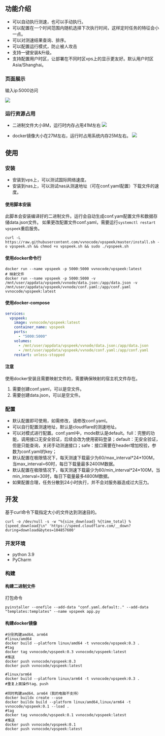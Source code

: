 ## 功能介绍

- 可以自动执行测速，也可以手动执行。
- 可以配置在一个时间范围内随机选择下次执行时间，这样定时任务的特征会小一点。
- 可以对测速结果查询、排序。
- 可以配置运行模式，防止被人攻击
- 支持一键安装&升级。
- 支持配置用户时区，让部署在不同时区vps上的显示更友好。默认用户时区Asia/Shanghai。

### 页面展示

输入ip:5000访问

![](https://s1.locimg.com/2024/09/18/bdb8e17c0bcd7.png)

### 运行资源占用

- 二进制文件大小9M，运行时内存占用41M左右
  ![](https://s1.locimg.com/2024/09/18/ab84785aeb29f.png)

- docker镜像大小在27M左右，运行时占用系统内存25M左右。
  ![](https://s1.locimg.com/2024/09/16/b050a4d1e0127.png)

## 使用

### 安装

- 安装到vps上，可以测试国际网络速度。
- 安装到nas上，可以测试nas从测速地址（可在conf.yaml配置）下载文件的速度。

#### 使用脚本安装

此脚本会安装编译好的二进制文件。运行会自动生成conf.yam配置文件和数据存储data.json文件。
如果更改配置文件conf.yaml，需要运行`systemctl restart vpspeek`重启服务。

```shell
curl -L https://raw.githubusercontent.com/vvnocode/vpspeek/master/install.sh -o vpspeek.sh && chmod +x vpspeek.sh && sudo ./vpspeek.sh
```

#### 使用docker命令行

```shell
docker run --name vpspeek -p 5000:5000 vvnocode/vpspeek:latest
# 映射文件
docker run --name vpspeek -p 5000:5000 -v /mnt/user/appdata/vpspeek/vvnode/data.json:/app/data.json -v /mnt/user/appdata/vpspeek/vvnode/conf.yaml:/app/conf.yaml vvnocode/vpspeek:latest
```

#### 使用docker-compose

```yaml
services:
  vpspeek:
    image: vvnocode/vpspeek:latest
    container_name: vpspeek
    ports:
      - "5000:5000"
    volumes:
      - /mnt/user/appdata/vpspeek/vvnode/data.json:/app/data.json
      - /mnt/user/appdata/vpspeek/vvnode/conf.yaml:/app/conf.yaml
    restart: unless-stopped
```

#### 注意

使用docker安装且需要映射文件的，需要确保映射的宿主机文件存在。

1. 需要创建conf.yaml，可以是空文件。
2. 需要创建data.json，可以是空文件。

### 配置

- 默认配置即可使用，如需修改，请修改conf.yaml。
- 可以自行配置测速地址，默认是cloudflare的测速地址。
- 可以对模式进行配置。conf.yaml中，mode默认是default。full：完整的功能，调用接口无安全验证，后续会改为使用密码登录；default：无安全验证，但是只能查询，关闭手动测速接口；safe：接口需要在header增加校验，参数为conf.yaml的key；
- 默认配置在极限情况下，每天测速下载最少为60/max_interval\*24\*100M，当max_interval=60时，每日下载量最多2400M数据。
- 默认配置在极限情况下，每天测速下载最少为60/min_interval\*24\*100M，当min_interval=30时，每日下载量最多4800M数据。
- 如果配置合理，任务分散到24小时执行，并不会对服务器造成过大压力。

## 开发

基于curl命令下载指定大小的文件达到测速目的。

```shell
curl -o /dev/null -s -w "%{size_download} %{time_total} %{speed_download}\n" 'https://speed.cloudflare.com/__down?during=download&bytes=104857600'
```

### 开发环境

- python 3.9
- PyCharm

### 构建

#### 构建二进制文件

打包命令

```shell
pyinstaller --onefile --add-data "conf.yaml.default:." --add-data "templates:templates" --name vpspeek app.py 
```

#### 构建docker镜像

```shell
#分别构建amd64、arm64
#linux/amd64
docker build --platform linux/amd64 -t vvnocode/vpspeek:0.3 .
#tag
docker tag vvnocode/vpspeek:0.3 vvnocode/vpspeek:latest
#推送
docker push vvnocode/vpspeek:0.3
docker push vvnocode/vpspeek:latest

#linux/arm64
docker build --platform linux/arm64 -t vvnocode/vpspeek:0.3 .
#重复上面操作tag、push

#同时构建amd64、arm64（我的电脑不支持）
docker buildx create --use
docker buildx build --platform linux/amd64,linux/arm64 -t vvnocode/vpspeek:0.1 --load .
#tag
docker tag vvnocode/vpspeek:0.1 vvnocode/vpspeek:latest
#推送
docker push vvnocode/vpspeek:0.1
docker push vvnocode/vpspeek:latest
```